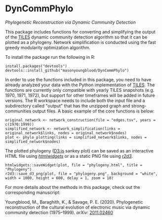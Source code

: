 # DynCommPhylo
*Phylogenetic Reconstruction via Dynamic Community Detection*

This package includes functions for converting and simplifying the output of the [TILES](https://github.com/GiulioRossetti/TILES) dynamic community detection algorithm so that it can be plotted as a phylogeny. Network simplification is conducted using the fast greedy modularity optimization algorithm.

To install the package run the following in R:

```
install.packages("devtools")
devtools::install_github("masonyoungblood/DynCommPhylo")
```

In order to use the functions included in this package, you need to have already analyzed your data with the Python implementation of [TILES](https://github.com/GiulioRossetti/TILES). The functions are currently only compatible with yearly TILES snapshots (e.g. 1970, 1971, 1972), but support for other timeframes will be added in future versions. The R workspace needs to include both the input file and a subdirectory called "output" that has the unzipped graph and strong-communities output files. A basic example of the core functions is below:

```
original_network <- network_construction(file = "edges.tsv", years = c(1970:1999))
simplified_network <- network_simplification(links = original_network$links, nodes = original_network$nodes)
plot <- phylo_plotting(links = simplified_network$links, nodes = simplified_network$nodes)
```

The plotted phylogeny ([D3.js](https://d3js.org/) sankey plot) can be saved as an interactive HTML file using [*htmlwidgets*](https://cran.r-project.org/web/packages/htmlwidgets/index.html) or as a static PNG file using [*r2d3*](https://cran.r-project.org/web/packages/r2d3/index.html).

```
htmlwidgets::saveWidget(plot, file = "phylogeny.html", title = "Phylogeny")
r2d3::save_d3_png(plot, file = "phylogeny.png", background = "white", width = 1000, height = 600, delay = 1, zoom = 10)
```

For more details about the methods in this package, check out the corresponding manuscript:

Youngblood, M., Baraghith, K., & Savage, P. E. (2020). Phylogenetic reconstruction of the cultural evolution of electronic music via dynamic community detection (1975–1999). *arXiv*: [2011.02460](https://arxiv.org/abs/2011.02460)
